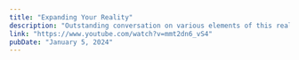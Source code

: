 ```yaml
---
title: "Expanding Your Reality"
description: "Outstanding conversation on various elements of this reality and the Divine Spark"
link: "https://www.youtube.com/watch?v=mmt2dn6_vS4"
pubDate: "January 5, 2024"
---
```

